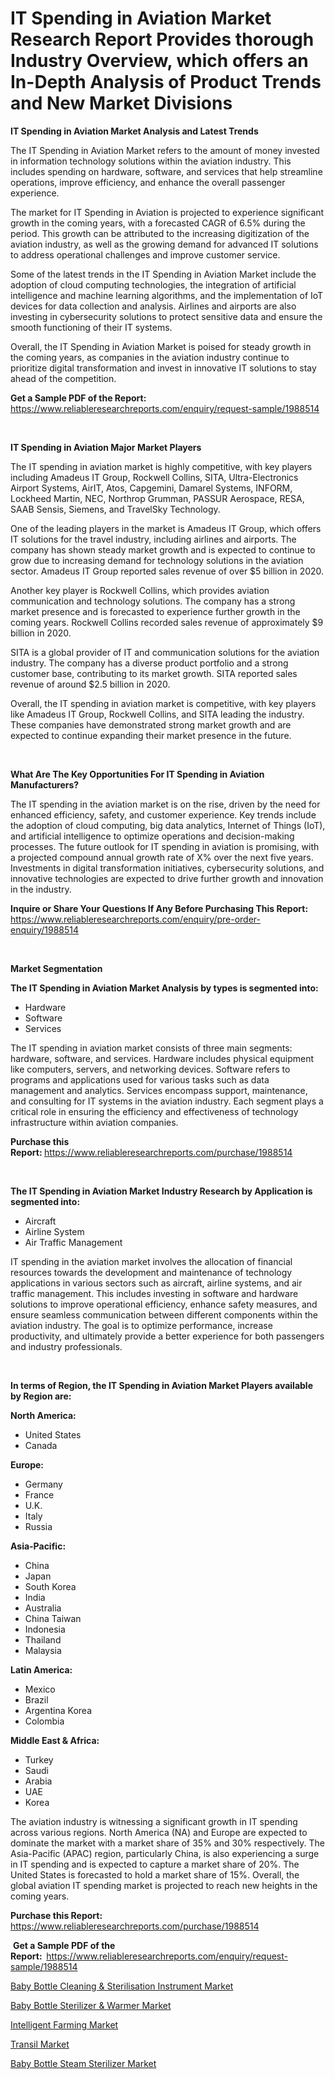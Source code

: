 <p><h1>IT Spending in Aviation Market Research Report Provides thorough Industry Overview, which offers an In-Depth Analysis of Product Trends and New Market Divisions</h1></p><p><strong>IT Spending in Aviation Market Analysis and Latest Trends</strong></p>
<p><p>The IT Spending in Aviation Market refers to the amount of money invested in information technology solutions within the aviation industry. This includes spending on hardware, software, and services that help streamline operations, improve efficiency, and enhance the overall passenger experience.</p><p>The market for IT Spending in Aviation is projected to experience significant growth in the coming years, with a forecasted CAGR of 6.5% during the period. This growth can be attributed to the increasing digitization of the aviation industry, as well as the growing demand for advanced IT solutions to address operational challenges and improve customer service.</p><p>Some of the latest trends in the IT Spending in Aviation Market include the adoption of cloud computing technologies, the integration of artificial intelligence and machine learning algorithms, and the implementation of IoT devices for data collection and analysis. Airlines and airports are also investing in cybersecurity solutions to protect sensitive data and ensure the smooth functioning of their IT systems.</p><p>Overall, the IT Spending in Aviation Market is poised for steady growth in the coming years, as companies in the aviation industry continue to prioritize digital transformation and invest in innovative IT solutions to stay ahead of the competition.</p></p>
<p><strong>Get a Sample PDF of the Report:&nbsp;</strong> <a href="https://www.reliableresearchreports.com/enquiry/request-sample/1988514">https://www.reliableresearchreports.com/enquiry/request-sample/1988514</a></p>
<p>&nbsp;</p>
<p><strong>IT Spending in Aviation Major Market Players</strong></p>
<p><p>The IT spending in aviation market is highly competitive, with key players including Amadeus IT Group, Rockwell Collins, SITA, Ultra-Electronics Airport Systems, AirIT, Atos, Capgemini, Damarel Systems, INFORM, Lockheed Martin, NEC, Northrop Grumman, PASSUR Aerospace, RESA, SAAB Sensis, Siemens, and TravelSky Technology.</p><p>One of the leading players in the market is Amadeus IT Group, which offers IT solutions for the travel industry, including airlines and airports. The company has shown steady market growth and is expected to continue to grow due to increasing demand for technology solutions in the aviation sector. Amadeus IT Group reported sales revenue of over $5 billion in 2020.</p><p>Another key player is Rockwell Collins, which provides aviation communication and technology solutions. The company has a strong market presence and is forecasted to experience further growth in the coming years. Rockwell Collins recorded sales revenue of approximately $9 billion in 2020.</p><p>SITA is a global provider of IT and communication solutions for the aviation industry. The company has a diverse product portfolio and a strong customer base, contributing to its market growth. SITA reported sales revenue of around $2.5 billion in 2020.</p><p>Overall, the IT spending in aviation market is competitive, with key players like Amadeus IT Group, Rockwell Collins, and SITA leading the industry. These companies have demonstrated strong market growth and are expected to continue expanding their market presence in the future.</p></p>
<p>&nbsp;</p>
<p><strong>What Are The Key Opportunities For IT Spending in Aviation Manufacturers?</strong></p>
<p><p>The IT spending in the aviation market is on the rise, driven by the need for enhanced efficiency, safety, and customer experience. Key trends include the adoption of cloud computing, big data analytics, Internet of Things (IoT), and artificial intelligence to optimize operations and decision-making processes. The future outlook for IT spending in aviation is promising, with a projected compound annual growth rate of X% over the next five years. Investments in digital transformation initiatives, cybersecurity solutions, and innovative technologies are expected to drive further growth and innovation in the industry.</p></p>
<p><strong>Inquire or Share Your Questions If Any Before Purchasing This Report:</strong> <a href="https://www.reliableresearchreports.com/enquiry/pre-order-enquiry/1988514">https://www.reliableresearchreports.com/enquiry/pre-order-enquiry/1988514</a></p>
<p>&nbsp;</p>
<p><strong>Market Segmentation</strong></p>
<p><strong>The IT Spending in Aviation Market Analysis by types is segmented into:</strong></p>
<p><ul><li>Hardware</li><li>Software</li><li>Services</li></ul></p>
<p><p>The IT spending in aviation market consists of three main segments: hardware, software, and services. Hardware includes physical equipment like computers, servers, and networking devices. Software refers to programs and applications used for various tasks such as data management and analytics. Services encompass support, maintenance, and consulting for IT systems in the aviation industry. Each segment plays a critical role in ensuring the efficiency and effectiveness of technology infrastructure within aviation companies.</p></p>
<p><strong>Purchase this Report:&nbsp;</strong><a href="https://www.reliableresearchreports.com/purchase/1988514">https://www.reliableresearchreports.com/purchase/1988514</a></p>
<p>&nbsp;</p>
<p><strong>The IT Spending in Aviation Market Industry Research by Application is segmented into:</strong></p>
<p><ul><li>Aircraft</li><li>Airline System</li><li>Air Traffic Management</li></ul></p>
<p><p>IT spending in the aviation market involves the allocation of financial resources towards the development and maintenance of technology applications in various sectors such as aircraft, airline systems, and air traffic management. This includes investing in software and hardware solutions to improve operational efficiency, enhance safety measures, and ensure seamless communication between different components within the aviation industry. The goal is to optimize performance, increase productivity, and ultimately provide a better experience for both passengers and industry professionals.</p></p>
<p>&nbsp;</p>
<p><strong>In terms of Region, the IT Spending in Aviation Market Players available by Region are:</strong></p>
<p>
    <p> <strong> North America: </strong>
        <ul>
            <li>United States</li>
            <li>Canada</li>
        </ul>
        </p> 
    <p> <strong> Europe: </strong>
        <ul>
            <li>Germany</li>
            <li>France</li>
            <li>U.K.</li>
            <li>Italy</li>
            <li>Russia</li>
        </ul>
        </p> 
    <p> <strong> Asia-Pacific: </strong>
        <ul>
            <li>China</li>
            <li>Japan</li>
            <li>South Korea</li>
            <li>India</li>
            <li>Australia</li>
            <li>China Taiwan</li>
            <li>Indonesia</li>
            <li>Thailand</li>
            <li>Malaysia</li>
        </ul>
        </p> 
    <p> <strong> Latin America: </strong>
        <ul>
            <li>Mexico</li>
            <li>Brazil</li>
            <li>Argentina Korea</li>
            <li>Colombia</li>
        </ul>
        </p> 
    <p> <strong> Middle East & Africa: </strong>
        <ul>
            <li>Turkey</li>
            <li>Saudi</li>
            <li>Arabia</li>
            <li>UAE</li>
            <li>Korea</li>
        </ul>
    </p>
    </p>
<p><p>The aviation industry is witnessing a significant growth in IT spending across various regions. North America (NA) and Europe are expected to dominate the market with a market share of 35% and 30% respectively. The Asia-Pacific (APAC) region, particularly China, is also experiencing a surge in IT spending and is expected to capture a market share of 20%. The United States is forecasted to hold a market share of 15%. Overall, the global aviation IT spending market is projected to reach new heights in the coming years.</p></p>
<p><strong>Purchase this Report: </strong><a href="https://www.reliableresearchreports.com/purchase/1988514">https://www.reliableresearchreports.com/purchase/1988514</a></p>
<p>&nbsp;<strong>Get a Sample PDF of the Report:&nbsp;&nbsp;</strong><a href="https://www.reliableresearchreports.com/enquiry/request-sample/1988514">https://www.reliableresearchreports.com/enquiry/request-sample/1988514</a></p>
<p><strong></strong></p>
<p><p><a href="https://confirmed-shield-e13.notion.site/Baby-Bottle-Cleaning-Sterilisation-Instrument-Market-Size-Market-Share-and-Global-Market-Analysis-a0c7697d82e54dd0aabb91c1344fa260">Baby Bottle Cleaning & Sterilisation Instrument Market</a></p><p><a href="https://sore-arch-6db.notion.site/Baby-Bottle-Sterilizer-Warmer-Market-Research-Report-Provides-thorough-Industry-Overview-which-of-d1893de6dde14b0692d0b4e5647c04bf">Baby Bottle Sterilizer & Warmer Market</a></p><p><a href="https://view.publitas.com/reportprime-1/intelligent-farming-market-size-furnishes-valuable-information-encompassing-market-share-market-trends-and-projections-spanning-from-2024-to-2031/">Intelligent Farming Market</a></p><p><a href="https://view.publitas.com/reportprime-1/insights-into-transil-market-size-analysing-market-share-trends-and-growth-from-2024-to-2031/">Transil Market</a></p><p><a href="https://funky-papaya-cf4.notion.site/Baby-Bottle-Steam-Sterilizer-Market-Furnish-Information-about-Market-Size-Market-Share-Market-Dyna-6df431be18b046088e1bcdac43940ad0">Baby Bottle Steam Sterilizer Market</a></p></p>